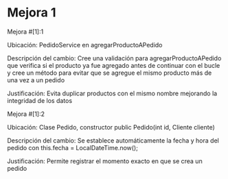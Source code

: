 # Mejora 1

Mejora #[1]:1

Ubicación: PedidoService en agregarProductoAPedido

Descripción del cambio: Cree una validación para agregarProductoAPedido que verifica si el producto ya fue agregado antes de continuar con el bucle y cree un método para evitar que se agregue el mismo producto más de una vez a un pedido

Justificación: Evita duplicar productos con el mismo nombre mejorando la integridad de los datos

Mejora #[1]:2

Ubicación: Clase Pedido, constructor public Pedido(int id, Cliente cliente)

Descripción del cambio: Se establece automáticamente la fecha y hora del pedido con this.fecha = LocalDateTime.now();

Justificación: Permite registrar el momento exacto en que se crea un pedido
